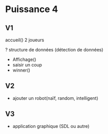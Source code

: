 # Puissance 4

## V1

accueil()
2 joueurs

? structure de données (détection de données)

- Affichage()
- saisir un coup
- winner()

## V2

- ajouter un robot(naïf, random, intelligent)

## V3

- application graphique (SDL ou autre)